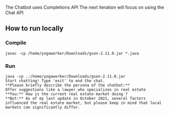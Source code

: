 The Chatbot uses Completions API
The next iteration will focus on using the Chat API

## How to run locally ##

### Compile ###
```
javac -cp /home/yogaworker/Downloads/gson-2.11.0.jar *.java 
```

### Run ###

```
java -cp .:/home/yogaworker/Downloads/gson-2.11.0.jar
Start chatting! Type 'exit' to end the chat.
**Please briefly describe the persona of the chatbot:**
Offer suggestions like a lawyer who specializes in real estate
**You:** How is the current real estate market doing ?
**Bot:** As of my last update in October 2021, several factors influenced the real estate market, but please keep in mind that local markets can significantly differ.

```
